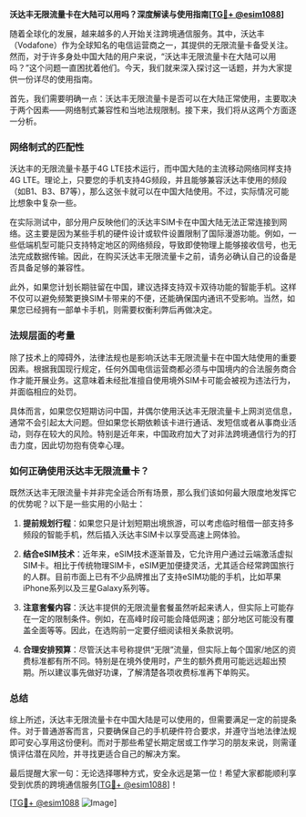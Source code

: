 **沃达丰无限流量卡在大陆可以用吗？深度解读与使用指南[[TG💪+ @esim1088](https://t.me/s/esim1088)]**

随着全球化的发展，越来越多的人开始关注跨境通信服务。其中，沃达丰（Vodafone）作为全球知名的电信运营商之一，其提供的无限流量卡备受关注。然而，对于许多身处中国大陆的用户来说，“沃达丰无限流量卡在大陆可以用吗？”这个问题一直困扰着他们。今天，我们就来深入探讨这一话题，并为大家提供一份详尽的使用指南。

首先，我们需要明确一点：沃达丰无限流量卡是否可以在大陆正常使用，主要取决于两个因素——网络制式兼容性和当地法规限制。接下来，我们将从这两个方面逐一分析。

### 网络制式的匹配性

沃达丰的无限流量卡基于4G LTE技术运行，而中国大陆的主流移动网络同样支持4G LTE。理论上，只要您的手机支持4G频段，并且能够兼容沃达丰使用的频段（如B1、B3、B7等），那么这张卡就可以在中国大陆使用。不过，实际情况可能比想象中复杂一些。

在实际测试中，部分用户反映他们的沃达丰SIM卡在中国大陆无法正常连接到网络。这主要是因为某些手机的硬件设计或软件设置限制了国际漫游功能。例如，一些低端机型可能只支持特定地区的网络频段，导致即使物理上能够接收信号，也无法完成数据传输。因此，在购买沃达丰无限流量卡之前，请务必确认自己的设备是否具备足够的兼容性。

此外，如果您计划长期驻留在中国，建议选择支持双卡双待功能的智能手机。这样不仅可以避免频繁更换SIM卡带来的不便，还能确保国内通讯不受影响。当然，如果您已经拥有一部单卡手机，则需要权衡利弊后再做决定。

### 法规层面的考量

除了技术上的障碍外，法律法规也是影响沃达丰无限流量卡在中国大陆使用的重要因素。根据我国现行规定，任何外国电信运营商都必须与中国境内的合法服务商合作才能开展业务。这意味着未经批准擅自使用境外SIM卡可能会被视为违法行为，并面临相应的处罚。

具体而言，如果您仅短期访问中国，并偶尔使用沃达丰无限流量卡上网浏览信息，通常不会引起太大问题。但如果您长期依赖该卡进行通话、发短信或者从事商业活动，则存在较大的风险。特别是近年来，中国政府加大了对非法跨境通信行为的打击力度，因此切勿抱有侥幸心理。

### 如何正确使用沃达丰无限流量卡？

既然沃达丰无限流量卡并非完全适合所有场景，那么我们该如何最大限度地发挥它的优势呢？以下是一些实用的小贴士：

1. **提前规划行程**：如果您只是计划短期出境旅游，可以考虑临时租借一部支持多频段的智能手机，然后插入沃达丰SIM卡以享受高速上网体验。
   
2. **结合eSIM技术**：近年来，eSIM技术逐渐普及，它允许用户通过云端激活虚拟SIM卡。相比于传统物理SIM卡，eSIM更加便捷灵活，尤其适合经常跨国旅行的人群。目前市面上已有不少品牌推出了支持eSIM功能的手机，比如苹果iPhone系列以及三星Galaxy系列等。

3. **注意套餐内容**：沃达丰提供的无限流量套餐虽然听起来诱人，但实际上可能存在一定的限制条件。例如，在高峰时段可能会降低网速；部分地区可能没有覆盖全面等等。因此，在选购前一定要仔细阅读相关条款说明。

4. **合理安排预算**：尽管沃达丰号称提供“无限”流量，但实际上每个国家/地区的资费标准都有所不同。特别是在境外使用时，产生的额外费用可能远远超出预期。所以建议事先做好功课，了解清楚各项收费标准再下单购买。

### 总结

综上所述，沃达丰无限流量卡在中国大陆是可以使用的，但需要满足一定的前提条件。对于普通游客而言，只要确保自己的手机硬件符合要求，并遵守当地法律法规即可安心享用这份便利。而对于那些希望长期定居或工作学习的朋友来说，则需谨慎评估潜在风险，并寻找更适合自己的解决方案。

最后提醒大家一句：无论选择哪种方式，安全永远是第一位！希望大家都能顺利享受到优质的跨境通信服务[[TG💪+ @esim1088](https://t.me/s/esim1088)]！

[[TG💪+ @esim1088](https://t.me/s/esim1088) ![Image](https://i.postimg.cc/4NQfJmqS/Snipaste-2025-05-13-00-14-12.png)]
